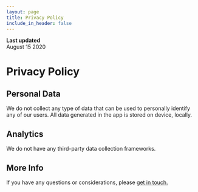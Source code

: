 ```yaml
---
layout: page
title: Privacy Policy
include_in_header: false
---
```


**Last updated**  
August 15 2020

# Privacy Policy

## Personal Data
We do not collect any type of data that can be used to personally identify any of our users. All data generated in the app is stored on device, locally.

## Analytics
We do not have any third-party data collection frameworks.

## More Info
If you have any questions or considerations, please [get in touch.](mailto:mdsahilak.dev@gmail.com)
